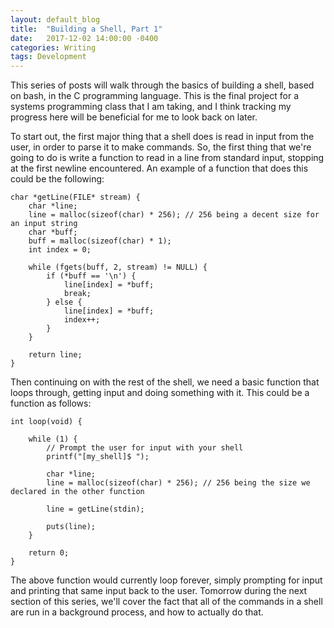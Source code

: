 ```yaml
---
layout: default_blog
title:  "Building a Shell, Part 1"
date:   2017-12-02 14:00:00 -0400
categories: Writing
tags: Development
---
```


This series of posts will walk through the basics of building a shell, based on
bash, in the C programming language. This is the final project for a systems
programming class that I am taking, and I think tracking my progress here will
be beneficial for me to look back on later.

To start out, the first major thing that a shell does is read in input from the
user, in order to parse it to make commands. So, the first thing that we're
going to do is write a function to read in a line from standard input, stopping
at the first newline encountered. An example of a function that does this could
be the following:

```
char *getLine(FILE* stream) {
    char *line;
    line = malloc(sizeof(char) * 256); // 256 being a decent size for an input string
    char *buff;
    buff = malloc(sizeof(char) * 1);
    int index = 0;

    while (fgets(buff, 2, stream) != NULL) {
        if (*buff == '\n') {
            line[index] = *buff;
            break;
        } else {
            line[index] = *buff;
            index++;
        }
    }

    return line;
}
```

Then continuing on with the rest of the shell, we need a basic function that
loops through, getting input and doing something with it. This could be a
function as follows:

```
int loop(void) {
    
    while (1) {
        // Prompt the user for input with your shell
        printf("[my_shell]$ ");

        char *line;
        line = malloc(sizeof(char) * 256); // 256 being the size we declared in the other function

        line = getLine(stdin);

        puts(line);
    }

    return 0;
}
```

The above function would currently loop forever, simply prompting for input and
printing that same input back to the user. Tomorrow during the next section of
this series, we'll cover the fact that all of the commands in a shell are run in
a background process, and how to actually do that.
